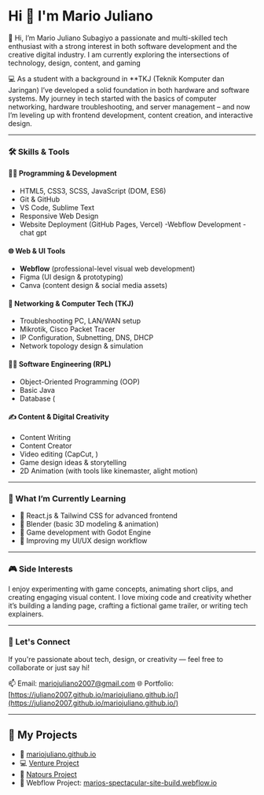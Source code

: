 # Hi 👋 I'm Mario Juliano

🚀 Hi, I’m Mario Juliano Subagiyo 
 a passionate and multi-skilled tech enthusiast with a strong interest in both software development  and the creative digital industry. I am currently exploring the intersections of technology, design, content, and gaming

💻 As a student with a background in **TKJ (Teknik Komputer dan Jaringan) I’ve developed a solid foundation in both hardware and software systems. My journey in tech started with the basics of computer networking, hardware troubleshooting, and server management – and now I’m leveling up with frontend development, content creation, and interactive design.

---

### 🛠 Skills & Tools

#### 👨‍💻 Programming & Development
- HTML5, CSS3, SCSS, JavaScript (DOM, ES6)
- Git & GitHub
- VS Code, Sublime Text
- Responsive Web Design
- Website Deployment (GitHub Pages, Vercel)
-Webflow Development
-chat gpt

#### 🌐 Web & UI Tools
- **Webflow** (professional-level visual web development)
- Figma (UI design & prototyping)
- Canva (content design & social media assets)

#### 🧰 Networking & Computer Tech (TKJ)
- Troubleshooting PC, LAN/WAN setup
- Mikrotik, Cisco Packet Tracer
- IP Configuration, Subnetting, DNS, DHCP
- Network topology design & simulation

#### 👨‍💻 Software Engineering (RPL)
- Object-Oriented Programming (OOP)
- Basic Java
- Database (


#### ✍️ Content & Digital Creativity
- Content Writing
- Content Creator
- Video editing (CapCut, )
- Game design ideas & storytelling
- 2D Animation (with tools like kinemaster, alight motion)

---

### 🎯 What I’m Currently Learning
- 🌱 React.js & Tailwind CSS for advanced frontend
- 🌱 Blender (basic 3D modeling & animation)
- 🌱 Game development with Godot Engine
- 🌱 Improving my UI/UX design workflow

---

### 🎮 Side Interests
I enjoy experimenting with game concepts, animating short clips, and creating engaging visual content. I love mixing code and creativity whether it’s building a landing page, crafting a fictional game trailer, or writing tech explainers.

---

### 🤝 Let's Connect
If you're passionate about tech, design, or creativity — feel free to collaborate or just say hi!

📫 Email: mariojuliano2007@gmail.com
🌐 Portfolio: [https://juliano2007.github.io/mariojuliano.github.io/](https://juliano2007.github.io/mariojuliano.github.io/)


---



## 🔧 My Projects
- 💼 [mariojuliano.github.io](https://mariojuliano.github.io)
- 💻 [Venture Project](https://github.com/JULIANO2007/Venture)
- 🎨 [Natours Project](https://github.com/JULIANO2007/Natours-Project)
- 🔗 Webflow Project: [marios-spectacular-site-build.webflow.io](https://marios-spectacular-site-build.webflow.io/)

